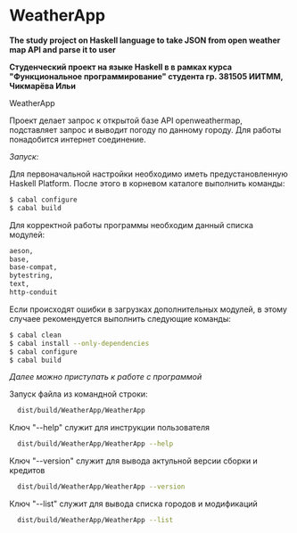 # WeatherApp

**The study project on Haskell language to take JSON from open weather map API and parse it to user**

**Студенческий проект на языке Haskell в в рамках курса "Функциональное программирование" студента гр. 381505 ИИТММ, Чикмарёва Ильи**

WeatherApp

Проект делает запрос к открытой базе API openweathermap, подставляет запрос и выводит погоду по данному городу. Для работы понадобится интернет соединение.

*Запуск:*

Для первоначальной настройки необходимо иметь предустановленную Haskell Platform. После этого в корневом каталоге выполнить команды:

```bash
$ cabal configure
$ cabal build
```

Для корректной работы программы необходим данный списка модулей:

```bash
aeson,
base,
base-compat,
bytestring,
text,
http-conduit
```

Если происходят ошибки в загрузках дополнительных модулей, в этому случаее рекомендуется выполнить следующие команды:

```bash
$ cabal clean
$ cabal install --only-dependencies
$ cabal configure
$ cabal build
```

*Далее можно приступать к работе с программой*

Запуск файла из командной строки:

```bash
  dist/build/WeatherApp/WeatherApp
```

Ключ "--help" служит для инструкции пользователя

```bash
  dist/build/WeatherApp/WeatherApp --help
```

Ключ "--version" служит для вывода актульной версии сборки и кредитов

```bash
  dist/build/WeatherApp/WeatherApp --version
```

Ключ "--list" служит для вывода списка городов и модификаций

```bash
  dist/build/WeatherApp/WeatherApp --list
```
